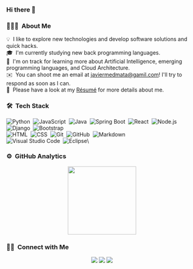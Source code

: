 ### Hi there 👋

### 👨🏻‍💻 &nbsp;About Me

💡 &nbsp;I like to explore new technologies and develop software solutions and quick hacks.\
🎓 &nbsp;I'm currently studying new back programming languages.\
🌱 &nbsp;I'm on track for learning more about Artificial Intelligence, emerging programming languages, and Cloud Architecture.\
✉️ &nbsp;You can shoot me an email at javiermedmata@gamil.com! I'll try to respond as soon as I can.\
📄 &nbsp;Please have a look at my [Résumé](https://javiermedarde99.github.io) for more details about me.

### 🛠 &nbsp;Tech Stack

![Python](https://img.shields.io/badge/-Python-05122A?style=flat&logo=python)&nbsp;
![JavaScript](https://img.shields.io/badge/-JavaScript-05122A?style=flat&logo=javascript)&nbsp;
![Java](https://img.shields.io/badge/-Java-05122A?style=flat&logo=Java&logoColor=FFA518)&nbsp;
![Spring Boot](https://img.shields.io/badge/-Spring%20Boot-05122A?style=flat&logo=Spring&logoColor=89ac76)&nbsp;
![React](https://img.shields.io/badge/-React-05122A?style=flat&logo=react)&nbsp;
![Node.js](https://img.shields.io/badge/-Node.js-05122A?style=flat&logo=node.js)&nbsp;
![Django](https://img.shields.io/badge/-Django-05122A?style=flat&logo=django&logoColor=092E20)&nbsp;
![Bootstrap](https://img.shields.io/badge/-Bootstrap-05122A?style=flat&logo=bootstrap&logoColor=563D7C)\
![HTML](https://img.shields.io/badge/-HTML-05122A?style=flat&logo=HTML5)&nbsp;
![CSS](https://img.shields.io/badge/-CSS-05122A?style=flat&logo=CSS3&logoColor=1572B6)&nbsp;
![Git](https://img.shields.io/badge/-Git-05122A?style=flat&logo=git)&nbsp;
![GitHub](https://img.shields.io/badge/-GitHub-05122A?style=flat&logo=github)&nbsp;
![Markdown](https://img.shields.io/badge/-Markdown-05122A?style=flat&logo=markdown)\
![Visual Studio Code](https://img.shields.io/badge/-Visual%20Studio%20Code-05122A?style=flat&logo=visual-studio-code&logoColor=007ACC)&nbsp;
![Eclipse](https://img.shields.io/badge/-Eclipse-05122A?style=flat&logo=eclipse-ide&logoColor=2C2255)\

### ⚙️ &nbsp;GitHub Analytics

<p align="center">
<a href="https://github.com/AVS1508">
  <img height="180em" src="https://github-readme-stats-eight-theta.vercel.app/api/top-langs/?username=AVS1508&layout=compact&langs_count=8&theme=algolia"/>
</a>
</p>

### 🤝🏻 &nbsp;Connect with Me

<p align="center">
<a href="https://javiermedarde99.github.io"><img src="https://img.shields.io/badge/-javiermedarde99.github.io-3423A6?style=flat&logo=Google-Chrome&logoColor=white"/></a>
<a href="https://www.linkedin.com/in/javier-medarde-mata-991689181/"><img src="https://img.shields.io/badge/-Javier%20Medarde%20Mata-0077B5?style=flat&logo=Linkedin&logoColor=white"/></a>
<a href="mailto:javiermedmata@gmail.com"><img src="https://img.shields.io/badge/-javiermedmata@gmail.com-D14836?style=flat&logo=Gmail&logoColor=white"/></a>
</p>
